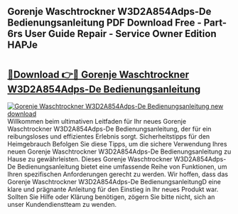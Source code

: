 ## Gorenje Waschtrockner W3D2A854Adps-De Bedienungsanleitung PDF Download Free - Part-6rs User Guide Repair - Service Owner Edition HAPJe

# <h2><a href="http://df2ln5.blite.top/?on=Gorenje+Waschtrockner+W3D2A854Adps-De+Bedienungsanleitung">🔗Download 👉🔴 Gorenje Waschtrockner W3D2A854Adps-De Bedienungsanleitung</a></h2>

[![Gorenje Waschtrockner W3D2A854Adps-De Bedienungsanleitung new download](https://i.imgur.com/lujVjoI.png)](http://df2ln5.blite.top/?on=Gorenje+Waschtrockner+W3D2A854Adps-De+Bedienungsanleitung)
Willkommen beim ultimativen Leitfaden für Ihr neues Gorenje Waschtrockner W3D2A854Adps-De Bedienungsanleitung, der für ein reibungsloses und effizientes Erlebnis sorgt. Sicherheitstipps für den Heimgebrauch Befolgen Sie diese Tipps, um die sichere Verwendung Ihres neuen Gorenje Waschtrockner W3D2A854Adps-De Bedienungsanleitung zu Hause zu gewährleisten. Dieses Gorenje Waschtrockner W3D2A854Adps-De Bedienungsanleitung bietet eine umfassende Reihe von Funktionen, um Ihren spezifischen Anforderungen gerecht zu werden. Wir hoffen, dass das Gorenje Waschtrockner W3D2A854Adps-De BedienungsanleitungD eine klare und prägnante Anleitung für den Einstieg in Ihr neues Produkt war. Sollten Sie Hilfe oder Klärung benötigen, zögern Sie bitte nicht, sich an unser Kundendienstteam zu wenden.

